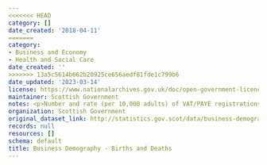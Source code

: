 ```yaml
---
<<<<<<< HEAD
category: []
date_created: '2018-04-11'
=======
category:
- Business and Economy
- Health and Social Care
date_created: ''
>>>>>>> 13a5c5614b662b20925ce656aedf81fde1c799b6
date_updated: '2023-03-14'
license: https://www.nationalarchives.gov.uk/doc/open-government-licence/version/3/
maintainer: Scottish Government
notes: <p>Number and rate (per 10,000 adults) of VAT/PAYE registrations and de-registrations.</p>
organization: Scottish Government
original_dataset_link: http://statistics.gov.scot/data/business-demography---births-and-deaths
records: null
resources: []
schema: default
title: Business Demography - Births and Deaths
---
```

